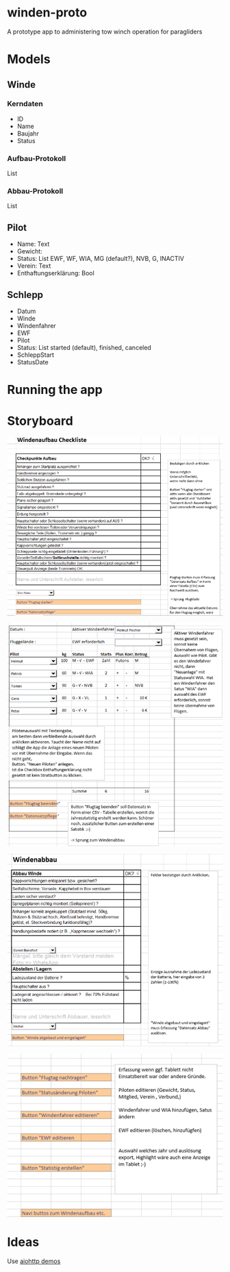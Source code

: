 # winden-proto
A prototype app to administering tow winch operation for paragliders

# Models

## Winde

### Kerndaten

* ID
* Name
* Baujahr
* Status 

### Aufbau-Protokoll

List

### Abbau-Protokoll

List

## Pilot

* Name: Text
* Gewicht: 
* Status: List EWF, WF, WIA, MG (default?), NVB, G, INACTIV
* Verein: Text
* Enthaftungserklärung: Bool


## Schlepp

* Datum
* Winde
* Windenfahrer
* EWF
* Pilot
* Status: List started (default), finished, canceled
* SchleppStart
* StatusDate


# Running the app

# Storyboard

![Windenaufbau](./storyboard/windenaufbau.PNG)

![Flugkladde](./storyboard/flugkladde.PNG)

![Windenabbau](./storyboard/windenabbau.PNG)

![Datensatzpflege](./storyboard/datensatzpflege.PNG)


# Ideas 

Use [aiohttp demos](https://github.com/aio-libs/aiohttp-demos/tree/master/demos/polls)

